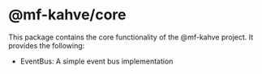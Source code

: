 # @mf-kahve/core

This package contains the core functionality of the @mf-kahve project. It provides the following:

- EventBus: A simple event bus implementation
